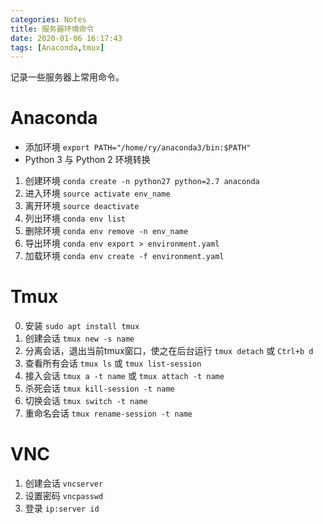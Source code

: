 ```yaml
---
categories: Notes
title: 服务器环境命令
date: 2020-01-06 16:17:43
tags: [Anaconda,tmux]
---
```


记录一些服务器上常用命令。

# Anaconda
- 添加环境
`export PATH="/home/ry/anaconda3/bin:$PATH"`
- Python 3 与 Python 2 环境转换
1. 创建环境
`conda create -n python27 python=2.7 anaconda`
2. 进入环境
`source activate env_name`
3. 离开环境
`source deactivate`
4. 列出环境
`conda env list`
5. 删除环境
`conda env remove -n env_name`
6. 导出环境
`conda env export > environment.yaml`
7. 加载环境
`conda env create -f environment.yaml`

# Tmux
0. 安装
`sudo apt install tmux`
1. 创建会话
`tmux new -s name`
2. 分离会话，退出当前tmux窗口，使之在后台运行
`tmux detach` 或 `Ctrl+b d`
3. 查看所有会话
`tmux ls` 或 `tmux list-session`
4. 接入会话
`tmux a -t name` 或 `tmux attach -t name`
5. 杀死会话
`tmux kill-session -t name`
6. 切换会话
`tmux switch -t name`
7. 重命名会话
`tmux rename-session -t name`

# VNC
1. 创建会话
`vncserver`
2. 设置密码
`vncpasswd`
3. 登录
`ip:server id`